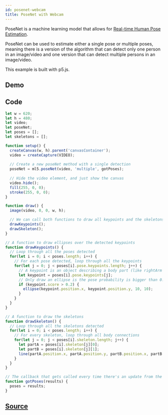 ```yaml
---
id: posenet-webcam
title: PoseNet with Webcam
---
```


PoseNet is a machine learning model that allows for [Real-time Human Pose Estimation](https://medium.com/tensorflow/real-time-human-pose-estimation-in-the-browser-with-tensorflow-js-7dd0bc881cd5).

PoseNet can be used to estimate either a single pose or multiple poses, meaning there is a version of the algorithm that can detect only one person in an image/video and one version that can detect multiple persons in an image/video.

This example is built with p5.js.

## Demo

<div class="example">
  <style>
  .example button{
    margin: 1rem 0px;
    padding: 3px 7px;
  }
  </style>
  
  <div id="canvasContainer"></div>
  <script src="assets/scripts/example-posenet-webcam.js"></script>
</div>

## Code

```javascript
let w = 620;
let h = 480;
let video;
let poseNet;
let poses = [];
let skeletons = [];

function setup() {
  createCanvas(w, h).parent('canvasContainer');
  video = createCapture(VIDEO);
  
  // Create a new poseNet method with a single detection
  poseNet = ml5.poseNet(video, 'multiple', gotPoses);
  
  // Hide the video element, and just show the canvas
  video.hide();
  fill(255, 0, 0);
  stroke(255, 0, 0);
}

function draw() {
  image(video, 0, 0, w, h);

  // We can call both functions to draw all keypoints and the skeletons
  drawKeypoints();
  drawSkeleton();
}

// A function to draw ellipses over the detected keypoints
function drawKeypoints() {
  // Loop through all the poses detected
  for(let i = 0; i < poses.length; i++) {
    // For each pose detected, loop through all the keypoints
    for(let j = 0; j < poses[i].pose.keypoints.length; j++) {
      // A keypoint is an object describing a body part (like rightArm or leftShoulder)
      let keypoint = poses[i].pose.keypoints[j];
      // Only draw an ellipse is the pose probability is bigger than 0.2
      if (keypoint.score > 0.2) {
        ellipse(keypoint.position.x, keypoint.position.y, 10, 10);
      }
    }
  }
}

// A function to draw the skeletons
function drawSkeleton() {
  // Loop through all the skeletons detected
  for(let i = 0; i < poses.length; i++) {
    // For every skeleton, loop through all body connections
    for(let j = 0; j < poses[i].skeleton.length; j++) {
      let partA = poses[i].skeleton[j][0];
      let partB = poses[i].skeleton[j][1];
      line(partA.position.x, partA.position.y, partB.position.x, partB.position.y);
    }
  }
}

// The callback that gets called every time there's an update from the model
function gotPoses(results) {
  poses = results;
}

```

## [Source](https://github.com/ml5js/ml5-examples/tree/master/p5js/PoseNet)

